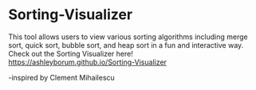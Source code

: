 # Sorting-Visualizer

This tool allows users to view various sorting algorithms including merge sort, quick sort, bubble sort, and heap sort in a fun and interactive way.
Check out the Sorting Visualizer here! https://ashleyborum.github.io/Sorting-Visualizer

-inspired by Clement Mihailescu
